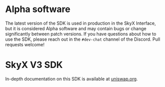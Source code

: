 # Alpha software

The latest version of the SDK is used in production in the SkyX Interface,
but it is considered Alpha software and may contain bugs or change significantly between patch versions.
If you have questions about how to use the SDK, please reach out in the `#dev-chat` channel of the Discord.
Pull requests welcome!

# SkyX V3 SDK

In-depth documentation on this SDK is available at [uniswap.org](https://docs.uniswap.org/).
